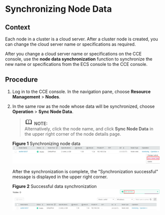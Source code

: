 # Synchronizing Node Data<a name="cce_01_0184"></a>

## Context<a name="section2175132617712"></a>

Each node in a cluster is a cloud server. After a cluster node is created, you can change the cloud server name or specifications as required.

After you change a cloud server name or specifications on the CCE console, use the  **node data synchronization**  function to synchronize the new name or specifications from the ECS console to the CCE console.

## Procedure<a name="section2076543461216"></a>

1.  Log in to the CCE console. In the navigation pane, choose  **Resource Management**  \>  **Nodes**.
2.  In the same row as the node whose data will be synchronized, choose  **Operation**  \>  **Sync Node Data**.

    >![](public_sys-resources/icon-note.gif) **NOTE:**   
    >Alternatively, click the node name, and click  **Sync Node Data**  in the upper right corner of the node details page.  

    **Figure  1**  Synchronizing node data<a name="fig983933294015"></a>  
    ![](figures/synchronizing-node-data.png "synchronizing-node-data")

    After the synchronization is complete, the "Synchronization successful" message is displayed in the upper right corner.

    **Figure  2**  Successful data synchronization<a name="fig19793496467"></a>  
    ![](figures/successful-data-synchronization.png "successful-data-synchronization")


